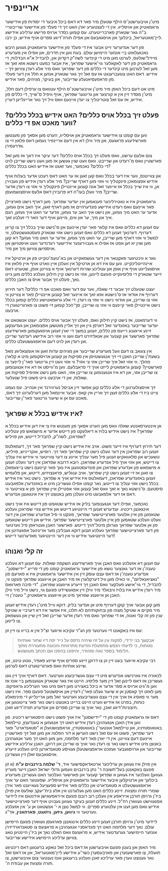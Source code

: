 # אריינפיר

מיט׳ן אויבערשטנ׳ס הילף שטעלן מיר פאר דא דאס ביכל איבער די יסודות פון אידישער גראמאטיק און אויסלייג. אין די לעצטערע יארן האט זיך די פעלד פון אידישער שרייבעריי ב"ה גאר שטארק פארברייטערט. עס קומען כסדר ארויס פרישע ערליכע אידישע ליין־מאטעריאל, ביכלעך און אויסגאבעס און אפילו תורה׳דיגע ספרים אויף אידיש, כן ירבו.

פון דער אנדערער זייט אבער איז די פעלד פון אידישער גראמאטיק געווען היבש נאכגעלאזט ביי אונזער היימישן עולם. בעת ווען אין חדרים, און אפילו אין מערערע מיידל־שולעס, לערנט מען מיט די קינדער לשה"ק דקדוק און, להבדיל א"א הבדלות, די גראמאטיק פון דער לאקאלער גוי׳אישער שפראך, איז אבער כמעט נישטא אזא זאך אז מען זאל לערנען מיט קינדער די כללים פון דער שפראך וואס מיר אלע רעדן צווישן זיך – אידיש. דאס האט צוגעברענגט אז עס זאל זיך גאר שטארק אנזען א חלל אין דער פעלד פון פראפעסיאנעלע שרייבער, און בעיקר, מגיהים, פאר אידיש.

מיט אט דעם ביכל האפן מיר מיט׳ן אויבערשטנ׳ס הילף עטוואס צו ערפילן דעם חלל, מיט׳ן מסדר זיין אין א קורצער און גרינגער שפראך, אויף וויפיל ס׳שייך, די כללים פון אידיש, אז עס זאל צוטריטליך צו יעדן איינעם וואס וויל זיך נאר אריינלייגן דערין.

## פעלט זיך בכלל אויס כללים? האט אידיש בכלל כללים? ווער מאכט אפ די כללים?

ווען עס קומט צו אידישער גראמאטיק און אויסלייג, הערט מען אסאך פון מענטשן פארשידענע פראגעס, און מיר ווילן דא אין דעם אריינפיר נעמען דאס פלאץ זיי צו אדרעסירן.

צום אלעם ערשט, וואס פעלט זיך בכלל אויס כללים? דער עיקר איז דאך אז מען זאל פארשטיין וואס מ׳רעדט און שרייבט. וואס וועט שוין געשען אז מען וועט נישט שרייבן לויט די כללים? נאכמער, ווער זאגט אז אידיש האט בכלל כללים?

און צווייטנס, ווער איז דער בכלל וואס קען זאגן אז ער האט דאס רעכט אדער בעלות אויף אידיש אפצומאכן פינקטליך ווי אזוי מען דארף שרייבן? מיר אלע רעדן אידיש פון געבוירן אן, ווי איז שייך בכלל אז איינער זאל אונז קענען איינטיילן פינקטליך ווי אזוי צו רעדן אדער שרייבן? מיר וועלן בעז"ה דא פרובירן דאס אלעס אויסצושמועסן.

גראמאטיק איז א נאטירליכער פענאמען אין יעדער שפראך. מען דארף נישט פארציילן פאר איינעם וואס רעדט אידישע פונדערהיים אז מען דארף זאגן, איך האב אים געזען, אדער ער האט מיך געזען, און נישט איך האב ער געזען, אדער ער האט איך געזען, הגם איך און מיך, ער און אים, מיינען אויף דער האר די זעלבע זאך.

עס זענען דא כללים וואס איז קלאר פאר יעדן איינעם און ס׳נישט שייך בכלל זיך צו קריגן דערויף. דערנאך זענען דא כללים וואס זענען נישט אזוי שטארק פעסטגעשטעלט, ווי למשל ווי אזוי דארף מען שרייבן, ער האט מיך געזען, אדער ער האט מיר געזען? דא קען מען שוין יא זען אפט אז אפילו א געבוירענער אידישער רעדנדער וועט אויפטוישן און אויסמישן צווישן מיך און מיר.

גאר א וויכטיגער פאקטאר אין דער געשמאקייט און בא׳טעמ׳טקייט פון אן ארטיקל איז איינהייטליכקייט. ווען עס איז דא אן ארטיקל אין וועלכן איין ווארט אויף איין פלאץ איז אויסגעלייגט אויף איין אופן און עטליכע שורות דערנאך אויף א צווייטן אופן, שטערט דאס זייער שטארק די פליסיגקייט פונעם ליינען, אזוי אז נישט קיין חילוק וועלכע כללים מען גייט נאך, פעלט זיך אבער אויס צו האבן כללים.

יעצט שטעלט זיך אבער די שאלה, ווער עס דער וואס מאכט אפ די כללים? דער תירוץ דערויף איז אודאי אז ס׳נישטא אזא זאך אז איינער זאל קענען איינטיילן פאר א צווייטן ווי אזוי צו שרייבן, און אודאי נישט ווי אזוי צו רעדן. די אלע גראמאטישע כללים קומען בכלל נישט איינטיילן פאר קיינעם ווי אזוי צו שרייבן, סך־הכל קומען זיי פשוט צו פארגרינגערן די ארבעט.

ווי דערמאנט, אז נישט קיין חילוק וואס, פעלט זיך אבער אויס כללים. יעצט אנשטאט אז יעדער שרייבער באזונדער זאל דארפן גיין און זיך אליין מוטשען אפצומאכן און געדענקען זיינע אייגענע רייעס פון כללים, זענען במשך די יארן זענען אויפגעקומען פארשידענע שפראך פארשער און קענער און אנאליזירט דעם וועג ווי אזוי רוב אידישע רעדנער שרייבן און רעדן און לויט דעם אראפגעשטעלט כללים.

אין צוגאב צו דעם וועל מערערע שרייבער און מגיהים עדות זאגן אז אומצאליגע מאל בשעת׳ן שרייבן האבן זיי זיך אנגעשטויסן אין ספיקות אָן קענען ארויסקומען מיט א קלארן מהלך. ווי אזוי זאל איך שרייבן אזוי צי אזוי? ווי אזוי וועט זיין גרינגער פאר׳ן ליינער צו פארשטיין? קענען גראמאטיק לייזט אויך די פראבלעם. ווען מ׳ווייסט אז דא איז אנגענומען צו שרייבן אזוי, און דא איז אנגענומען צו שרייבן אזוי, האט מען נישט אזויפיל ספיקות און שאלות, און די ארבעט גייט פשוט פיל שנעלער.

זיך אויסצולערנען די אלע כללים קען אפשר זיין אביסל נערווירנד אין אנהייב. עס נעמט צייט ביז די אלע כללים זעצן זיך אריין אין קאפ. אבער איינמאל מען דערלערנט זיך דאס, מאכט עס אן א שיעור גרינגער פאר׳ן שרייבער.

## איז אידיש בכלל א שפראך?

אן אינטערסאנטע שאלה וואס מען הערט אסאך פון מענטש איז צי איז דען אידיש בכלל א שפראך? איז נישט אידיש בלויז א דיאלעקט פון דייטש אדער א מישמאש פון עטליכע שפראכן, לשה"ק, להבדיל דייטש, און פויליש?

דער תירוץ דערויף איז זייער פשוט. אויב איז אידיש נישט קיין שפראך פאר זיך, דעמאלטס זענען רוב שפראכן אין דער וועלט נישט קיין שפראך פאר זיך. רוסיש, אוקרייניש, פויליש, טשעכיש און סלאוואקיש זענען פיל מער ענליך איינע צו דער צווייטער ווי אידיש איז ענליך צו דייטש, און אזוי אויך פיל אנדערע שפראכן. רובא דרובא שפראכן אין דער וועלט זענען א מישמאש פון אנדערע שפראכן און פונדעסטוועגן איז נאך פאר קיינעם נישט בייגעפאלן צו זאגן אז זיי זענען נישט קיין שפראך. אויב ענגליש, פראנצויזיש, דייטש, און פלעמיש זענען באזונדערע שפראכן, דעמאלטס איז אידיש אויך א שפראך. נישט נאר איז אידיש בכלל נישט אזוי ענליך צו דייטש, נאר קומט אפילו געשריבן מיט א באזונדערן אלפאבעט סיסטעם. ס׳נישטא נאך א זאך וואס זאל קענען אזוי אפטיילן איין שפראך פון א צווייטער ווי דאס אז דער אלפאבעט מיט וועלכן מען באנוצט זיך איז אינגאנצן אנדערש.

נאכמער, אפילו דער אנגענומער בליק אז אידיש שטאמט פון דייטש איז אויך נישט אינגאנצן ריכטיג. ענדערש זענען די היינטיגע דייטש און אידיש צוויי שפראכן וועלכע שטאמען פון איין אלטער פארצייטישער שפראך, פונקט ווי פיל אנדערע שפראכן אין דער וועלט וועלכע שטאמען פון איין אלטער פארצייטישער שפראך. אידיש און דייטש שטאמען פון אן אלטער שפראך גערופן מיטל־הויך דייטש. פארשער האבן געטראפן פיל ווערטער פון דער פארצייטישער שפראך וועלכע זענען דוקא געבליבן מער אריגינעל אפגעהיטן אין דער היינטיגער אידיש ווי אין דער היינטיגער מאדערנער דייטש!

## זה קלי ואנוהו

עס זענען דא אזעלכע וואס האבן אויך פארשידענע השקפה שאלות. עס זענען דא וועלכע טענה׳ן אז דער גאנצער נושא פון אידישער גראמאטיק קומט פון די פרייע "יידישסטן". אנדערע טענה׳ן אז דאס עצם עוסק זיין אין אידישער גראמאטיק איז א פארעם פון "נאציאנאליזם", ווי כאילו מען וויל דערקלערן אז מיר האבן אן אייגענע שפראך פונקט ווי, להבדיל, די גוי׳אישע פעלקער וואס האבן זיך זייערע אייגענע שפראכן. "די סיבה פארוואס מיר רעדן אידיש איז בלויז וויבאלד מיר ווילן זיין אפגעשיידט פונעם גוי, נישט ווייל מיר ווילן האבן אן אייגענע שפראך מיט אן אייגענע גראמאטיק." טענה׳ן זיי.

מען קען אבער אויך קוקן דערויף מיט אן אנדער בליק. דוקא ווייל מיט׳ן רעדן אידיש זענען מיר מקיים א שטיקל מצוה פון ובחוקותיהם לא תלכו, איז אפשר איז דא דערביי א שטיקל ענין פון זה קלי ואנוה, אז די שפראך וואס מיר רעדן אדער שרייבן זאל זיין שיין און געשמאק צו ליינען.

עס איז באקאנט די ווערטער פון הג"ר עקיבא אייגער זצ"ל אין א בריוו צו זיין זון:

> אבקשך בני ידידי, לפקוח עין על זה שיהיה נדפס על נייר יפה דיו שחור ואותיות נאותות, כי לדעתי הנפש מתפעלת והדעת מתרווחת והכוונה מתעוררת מתוך הלימוד בספר נאה ומהודר, והיפוכו בהפכו אם הכתב מטושטש.

רבי עקיבא אייגער בעט זיין זון צו דרוקן זיינע ספרים אויף שיינע פאפיר, גוטע טינט, און שיינע אותיות וואס פארגרינגערט דאס לערנען.

לכאורה איז גארנישט אנדערש מיט די עצם געשריבענע ווערטער. דאס דארף אויך זיין גוט געשריבן אז דאס ליינען זאל זיין מער פליסיג. היינט איז גאר שטארק אנגענומען ביי אונז אז ווען מ׳גיט ארויס א ספר אדער א ביכל באצירט מען דאס מיט גאר הערליכע גראפיקס. מען לאזט זיך קאסטן אן א שיעור געלט פאר׳ן דעזיין און אויסשטעל פונעם ספר. איז נישט מער ווי פאסיג אז אויך אין די עצם געשריבענע ווערטער זאל מען אריינלייגן די מינימאלע כוחות, בפרט אז אידיש ווערט היינט ברייט באנוצט נישט נאר פאר צייטונגען און חיצוניות׳דיגע זאכן, נאר אויך צו שרייבן ספרים און אנדערע תורה׳דיגע זאכן.

דאס אז גראמאטיק קומט פון די "יידישסטן" איז אויך פשוט נישט היסטאריש ריכטיג. פון ווען אידן האבן אנגעהויבן רעדן אידיש האט זיך אנגעזען א טענדענץ, טיילמאל באוואוסטזיניג, און טיילמאל אונטער׳ן באוואוסטזיין, אראפצושטעלן א "סטאנדארט" פאר דער שפראך, פשוט אז עס זאל נישט הערשן א דור הפלגה און מען זאל זיך פארשטיין איינעם דעם צווייטן. אין די יארן פאר דער מלחמה, ווען מען האט זיך מער אנגעהויבן באנוצן מיט אידיש נישט נאר צו רעדן נאר אויך צו שרייבן און דרוקן, האבן ערליכע אידישע שרייבער און ארויסגעבער געזוכט אראפצושטעלן געוויסע סטאנדארטן לויט וועלכע זייערע אויסגאבעס זאלן זיין געשריבן.

אין פוילן איז געווען אן ערליכער ארטאדאקסישער איד, **ר׳ שלמה בירנבוים ע"ה** (א זון פונעם באקאנטן בעל־תשובה ר׳ נתן בירנבוים וועמען גדולי ישראל האבן זייער מעריץ געווען) וועלכער איז געווען א שפראך קענער און פארשער וועלכער האט געשריבן מערערע ביכלעך און ארטיקלען איבער אידישער גראמאטיק און אויסלייג. שפעטער האט ער אויך אראפגעשטעלט א סטאנדארט און כללים פאר אידיש ספעציעל געאייגנט פאר אידן שומרי תורה ומצוות. זיינע כללים האט מען געלערנט אין אלע בית־יעקב שולעס אין פוילן ביז׳ן גרויסן חורבן אייראפע אין וועלכן רוב רובם פונעם אייראפעאישן אידנטום איז ליידער אפגעווישט געווארן רח"ל. זיינע כללים זענען בעיקר געווען געבויט אויף דער פארצייטישער אידיש וואס מען זעט אין עלטערע ספרים. ווי למשל נוצן א י׳ אנשטאט אן ע׳ אין אזעלכע ווערטער ווי **גיווען**, **גיזען**, **גיזאגט**, **פארהאנין**, אד"ג.

ליידער מיט׳ן גרויסן חורבן זענען זיינע כללים אינגאנצן פארגעסן געווארן פונעם היימישן עולם. נאך דער מלחמה האט זיך פונדאסניי אנגעהויבן א פראצעס צו סטאנדארדיזירן אונזער היימישער גערעדטער אידיש, א פראצעס וואס האלט נאך אן ביז׳ן היינטיגן טאג צווישן ערליכע היימישע אידישע שרייבער.

מיר האפן און בעטן פונעם אויבערשטן אז דאס ביכל זאל טאקע ברענגען דאס ריכטיגע תועלת, צו פארשענערן און פארבעסערן כשר׳ע אידישע ליין־מאטעריאל, און אז דאס זאל נאר גענוצט ווערן פאר ערליכע זאכן וועלכע ברענגען אונז נענטער צום אויבערשטן, צו תורה ומצוות און עבודת ה׳.
